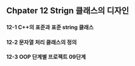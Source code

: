Chpater 12 Strign 클래스의 디자인
---

#### 12-1 C++의 표준과 표준 string 클래스

#### 12-2 문자열 처리 클래스의 정의

#### 12-3 OOP 단계별 프로젝트 09단계